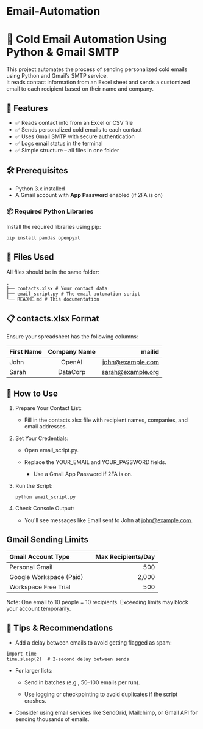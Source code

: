 # Email-Automation
# 📧 Cold Email Automation Using Python & Gmail SMTP

This project automates the process of sending personalized cold emails using Python and Gmail’s SMTP service.  
It reads contact information from an Excel sheet and sends a customized email to each recipient based on their name and company.

## 🚀 Features

- ✅ Reads contact info from an Excel or CSV file  
- ✅ Sends personalized cold emails to each contact  
- ✅ Uses Gmail SMTP with secure authentication  
- ✅ Logs email status in the terminal  
- ✅ Simple structure – all files in one folder  

## 🛠️ Prerequisites

- Python 3.x installed
- A Gmail account with **App Password** enabled (if 2FA is on)

### 📦 Required Python Libraries

Install the required libraries using pip:

```bash
pip install pandas openpyxl

```

## 📁 Files Used

All files should be in the same folder:
```
.
├── contacts.xlsx # Your contact data
├── email_script.py # The email automation script
└── README.md # This documentation
```


## 📋 contacts.xlsx Format

Ensure your spreadsheet has the following columns:

| First Name	 |  Company Name	  | mailid |
|:-----|:--------:|------:|
| John   | OpenAI | john@example.com |
| Sarah   |  DataCorp  |   	sarah@example.org |

## 🧾 How to Use

1. Prepare Your Contact List:

    - Fill in the contacts.xlsx file with recipient names, companies, and email addresses.

2. Set Your Credentials:

    - Open email_script.py.

    - Replace the YOUR_EMAIL and YOUR_PASSWORD fields.

        - Use a Gmail App Password if 2FA is on.
          
3. Run the Script:

   ```
   python email_script.py
    ```

4. Check Console Output:

    - You'll see messages like Email sent to John at john@example.com.
  
## Gmail Sending Limits

| Gmail Account Type |	| Max Recipients/Day |
|:-----|:--------:|------:|
| Personal Gmail |	| 500 |
| Google Workspace (Paid) |	| 2,000 |
| Workspace Free Trial |	| 500 |

Note: One email to 10 people = 10 recipients. Exceeding limits may block your account temporarily.

## 🧠 Tips & Recommendations

- Add a delay between emails to avoid getting flagged as spam:

```
import time
time.sleep(2)  # 2-second delay between sends
```

- For larger lists:

    - Send in batches (e.g., 50–100 emails per run).
    
    - Use logging or checkpointing to avoid duplicates if the script crashes.

- Consider using email services like SendGrid, Mailchimp, or Gmail API for sending thousands of emails.

